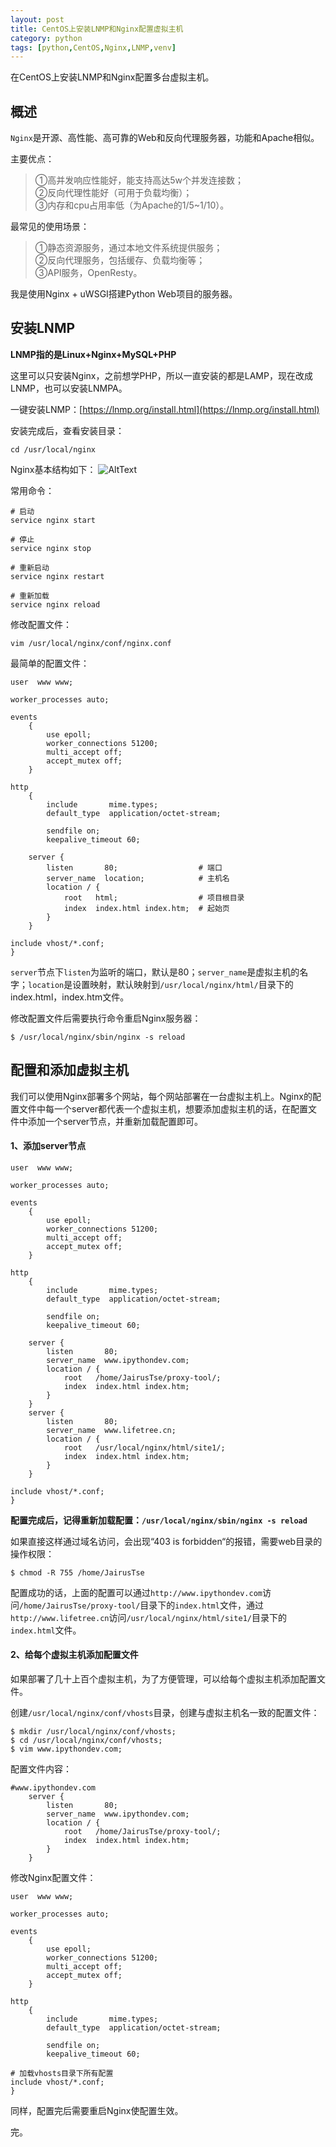 ```yaml
---
layout: post
title: CentOS上安装LNMP和Nginx配置虚拟主机
category: python
tags: [python,CentOS,Nginx,LNMP,venv]
---
```


在CentOS上安装LNMP和Nginx配置多台虚拟主机。

## 概述

`Nginx`是开源、高性能、高可靠的Web和反向代理服务器，功能和Apache相似。

主要优点：
>①高并发响应性能好，能支持高达5w个并发连接数；  
②反向代理性能好（可用于负载均衡）；  
③内存和cpu占用率低（为Apache的1/5~1/10）。  

最常见的使用场景：
>①静态资源服务，通过本地文件系统提供服务；  
②反向代理服务，包括缓存、负载均衡等；  
③API服务，OpenResty。

我是使用Nginx + uWSGI搭建Python Web项目的服务器。

## 安装LNMP
__LNMP指的是Linux+Nginx+MySQL+PHP__  

这里可以只安装Nginx，之前想学PHP，所以一直安装的都是LAMP，现在改成LNMP，也可以安装LNMPA。

一键安装LNMP：[https://lnmp.org/install.html](https://lnmp.org/install.html)

安装完成后，查看安装目录：
```
cd /usr/local/nginx
```
Nginx基本结构如下：
![AltText](/assets/images/nginx_1.png)

常用命令：
```
# 启动
service nginx start 

# 停止
service nginx stop

# 重新启动
service nginx restart

# 重新加载
service nginx reload
```


修改配置文件：
```
vim /usr/local/nginx/conf/nginx.conf
```

最简单的配置文件：
```
user  www www;

worker_processes auto;

events
    {
        use epoll;
        worker_connections 51200;
        multi_accept off;
        accept_mutex off;
    }

http
    {
        include       mime.types;
        default_type  application/octet-stream;

        sendfile on;
        keepalive_timeout 60;

    server {
        listen       80;                  # 端口              
        server_name  location;            # 主机名  
        location / {
            root   html;                  # 项目根目录
            index  index.html index.htm;  # 起始页
        }
    }

include vhost/*.conf;
}

```

`server`节点下`listen`为监听的端口，默认是80；`server_name`是虚拟主机的名字；`location`是设置映射，默认映射到`/usr/local/nginx/html/`目录下的index.html，index.htm文件。

修改配置文件后需要执行命令重启Nginx服务器：
```
$ /usr/local/nginx/sbin/nginx -s reload
```


## 配置和添加虚拟主机
我们可以使用Nginx部署多个网站，每个网站部署在一台虚拟主机上。Nginx的配置文件中每一个server都代表一个虚拟主机，想要添加虚拟主机的话，在配置文件中添加一个server节点，并重新加载配置即可。

#### 1、添加server节点
```
user  www www;

worker_processes auto;

events
    {
        use epoll;
        worker_connections 51200;
        multi_accept off;
        accept_mutex off;
    }

http
    {
        include       mime.types;
        default_type  application/octet-stream;

        sendfile on;
        keepalive_timeout 60;

    server {
        listen       80;
        server_name  www.ipythondev.com;
        location / {
            root   /home/JairusTse/proxy-tool/;
            index  index.html index.htm;
        }
    }
    server {
        listen       80;
        server_name  www.lifetree.cn;
        location / {
            root   /usr/local/nginx/html/site1/;
            index  index.html index.htm;
        }
    }

include vhost/*.conf;
}

```

__配置完成后，记得重新加载配置：`/usr/local/nginx/sbin/nginx -s reload`__

如果直接这样通过域名访问，会出现“403 is forbidden“的报错，需要web目录的操作权限：
```
$ chmod -R 755 /home/JairusTse
```

配置成功的话，上面的配置可以通过`http://www.ipythondev.com`访问`/home/JairusTse/proxy-tool/`目录下的`index.html`文件，通过`http://www.lifetree.cn`访问`/usr/local/nginx/html/site1/`目录下的`index.html`文件。

#### 2、给每个虚拟主机添加配置文件

如果部署了几十上百个虚拟主机，为了方便管理，可以给每个虚拟主机添加配置文件。

创建`/usr/local/nginx/conf/vhosts`目录，创建与虚拟主机名一致的配置文件：
```
$ mkdir /usr/local/nginx/conf/vhosts;
$ cd /usr/local/nginx/conf/vhosts;
$ vim www.ipythondev.com;
```

配置文件内容：
```
#www.ipythondev.com
    server {
        listen       80;
        server_name  www.ipythondev.com;
        location / {
            root   /home/JairusTse/proxy-tool/;
            index  index.html index.htm;
        }
    }
```

修改Nginx配置文件：
```
user  www www;

worker_processes auto;

events
    {
        use epoll;
        worker_connections 51200;
        multi_accept off;
        accept_mutex off;
    }

http
    {
        include       mime.types;
        default_type  application/octet-stream;

        sendfile on;
        keepalive_timeout 60;

# 加载vhosts目录下所有配置
include vhost/*.conf;
}

```


同样，配置完后需要重启Nginx使配置生效。

完。




